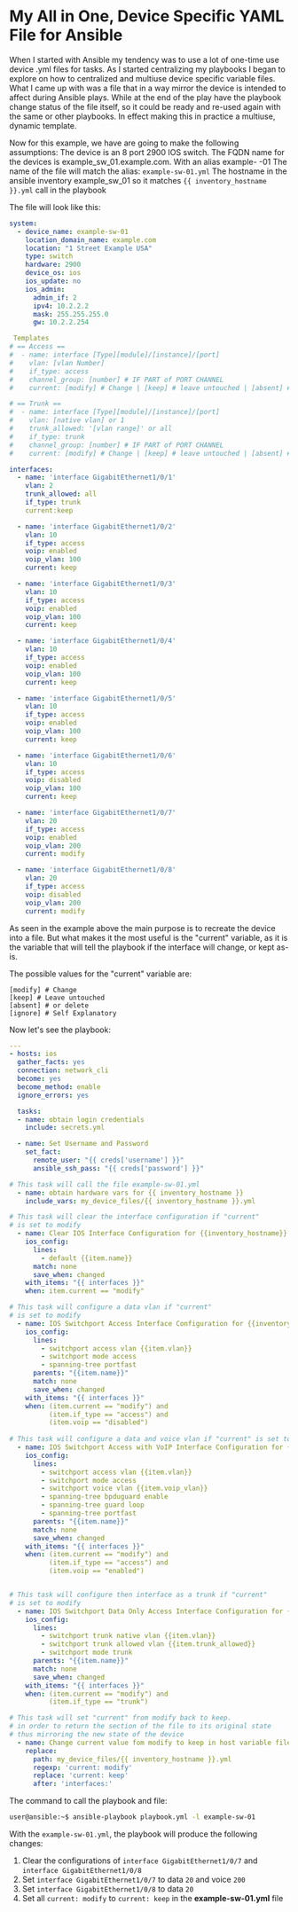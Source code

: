 # My All in One, Device Specific YAML File for Ansible

When I started with Ansible my tendency was to use a lot of one-time use device .yml files for tasks. As I started centralizing my playbooks I began to explore on how to centralized and multiuse device specific variable files. What I came up with was a file that in a way mirror the device is intended to affect during Ansible plays. While at the end of the play have the playbook change status of the file itself, so it could be ready and re-used again with the same or other playbooks. In effect making this in practice a multiuse, dynamic template.

Now for this example, we have are going to make the following assumptions:
The device is an 8 port 2900 IOS switch.
The FQDN name for the devices is example_sw_01.example.com. With an alias example- -01
The name of the file will match the alias: `example-sw-01.yml`
The hostname in the ansible inventory example_sw_01 so it matches `{{ inventory_hostname }}.yml` call in the playbook

The file will look like this:

```yml
system:
  - device_name: example-sw-01
    location_domain_name: example.com
    location: "1 Street Example USA"
    type: switch
    hardware: 2900
    device_os: ios
    ios_update: no
    ios_admin:
      admin_if: 2
      ipv4: 10.2.2.2
      mask: 255.255.255.0
      gw: 10.2.2.254

 Templates
# == Access ==
#  - name: interface [Type][module]/[instance]/[port]
#    vlan: [vlan Number]
#    if_type: access
#    channel_group: [number] # IF PART of PORT CHANNEL
#    current: [modify] # Change | [keep] # leave untouched | [absent] # decommision or delete | [ignore] #Self Explanatory

# == Trunk ==
#  - name: interface [Type][module]/[instance]/[port]
#    vlan: [native vlan] or 1
#    trunk_allowed: '[vlan range]' or all
#    if_type: trunk
#    channel_group: [number] # IF PART of PORT CHANNEL
#    current: [modify] # Change | [keep] # leave untouched | [absent] # decommision or delete | [ignore] #Self Explanatory

interfaces:
  - name: 'interface GigabitEthernet1/0/1'
    vlan: 2
    trunk_allowed: all
    if_type: trunk
    current:keep

  - name: 'interface GigabitEthernet1/0/2'
    vlan: 10
    if_type: access
    voip: enabled
    voip_vlan: 100
    current: keep

  - name: 'interface GigabitEthernet1/0/3'
    vlan: 10
    if_type: access
    voip: enabled
    voip_vlan: 100
    current: keep

  - name: 'interface GigabitEthernet1/0/4'
    vlan: 10
    if_type: access
    voip: enabled
    voip_vlan: 100
    current: keep

  - name: 'interface GigabitEthernet1/0/5'
    vlan: 10
    if_type: access
    voip: enabled
    voip_vlan: 100
    current: keep

  - name: 'interface GigabitEthernet1/0/6'
    vlan: 10
    if_type: access
    voip: disabled
    voip_vlan: 100
    current: keep

  - name: 'interface GigabitEthernet1/0/7'
    vlan: 20
    if_type: access
    voip: enabled
    voip_vlan: 200
    current: modify

  - name: 'interface GigabitEthernet1/0/8'
    vlan: 20
    if_type: access
    voip: disabled
    voip_vlan: 200
    current: modify
```
As seen in the example above the main purpose is to recreate the device into a file. But what makes it the most useful is the "current" variable, as it is the variable that will tell the playbook if the interface will change, or kept as-is.

The possible values for the "current" variable are:

    [modify] # Change
    [keep] # Leave untouched
    [absent] # or delete
    [ignore] # Self Explanatory

Now let's see the playbook:

```yml
---
- hosts: ios
  gather_facts: yes
  connection: network_cli
  become: yes
  become_method: enable
  ignore_errors: yes

  tasks:
  - name: obtain login credentials
    include: secrets.yml

  - name: Set Username and Password
    set_fact:
      remote_user: "{{ creds['username'] }}"
      ansible_ssh_pass: "{{ creds['password'] }}"

# This task will call the file example-sw-01.yml
  - name: obtain hardware vars for {{ inventory_hostname }}
    include_vars: my_device_files/{{ inventory_hostname }}.yml

# This task will clear the interface configuration if "current" 
# is set to modify
  - name: Clear IOS Interface Configuration for {{inventory_hostname}}
    ios_config:
      lines:
        - default {{item.name}}
      match: none
      save_when: changed
    with_items: "{{ interfaces }}"
    when: item.current == "modify"

# This task will configure a data vlan if "current"
# is set to modify
  - name: IOS Switchport Access Interface Configuration for {{inventory_hostname}}
    ios_config:
      lines:
        - switchport access vlan {{item.vlan}}
        - switchport mode access
        - spanning-tree portfast
      parents: "{{item.name}}"
      match: none
      save_when: changed
    with_items: "{{ interfaces }}"
    when: (item.current == "modify") and
          (item.if_type == "access") and
          (item.voip == "disabled")
  
# This task will configure a data and voice vlan if "current" is set to modify
  - name: IOS Switchport Access with VoIP Interface Configuration for {{inventory_hostname}}
    ios_config:
      lines:
        - switchport access vlan {{item.vlan}}
        - switchport mode access
        - switchport voice vlan {{item.voip_vlan}}
        - spanning-tree bpduguard enable
        - spanning-tree guard loop
        - spanning-tree portfast
      parents: "{{item.name}}"
      match: none
      save_when: changed
    with_items: "{{ interfaces }}"
    when: (item.current == "modify") and
          (item.if_type == "access") and
          (item.voip == "enabled")


# This task will configure then interface as a trunk if "current" 
# is set to modify
  - name: IOS Switchport Data Only Access Interface Configuration for {{inventory_hostname}}
    ios_config:
      lines:
        - switchport trunk native vlan {{item.vlan}}
        - switchport trunk allowed vlan {{item.trunk_allowed}}
        - switchport mode trunk
      parents: "{{item.name}}"
      match: none
      save_when: changed
    with_items: "{{ interfaces }}"
    when: (item.current == "modify") and
          (item.if_type == "trunk")

# This task will set "current" from modify back to keep. 
# in order to return the section of the file to its original state
# thus mirroring the new state of the device
  - name: Change current value fom modify to keep in host variable file
    replace:
      path: my_device_files/{{ inventory_hostname }}.yml
      regexp: 'current: modify'
      replace: 'current: keep'
      after: 'interfaces:'
```

The command to call the playbook and file:

```bash
user@ansible:~$ ansible-playbook playbook.yml -l example-sw-01
```

With the `example-sw-01.yml`, the playbook will produce the following changes:

1. Clear the configurations of `interface GigabitEthernet1/0/7` and `interface GigabitEthernet1/0/8`
2. Set `interface GigabitEthernet1/0/7` to data `20` and voice `200`
3. Set `interface GigabitEthernet1/0/8` to data `20`
4. Set all `current: modify` to `current: keep` in the **example-sw-01.yml** file
